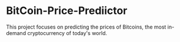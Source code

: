 # BitCoin-Price-Prediictor
This project focuses on predicting the prices of Bitcoins, the most in-demand cryptocurrency of today's world.
